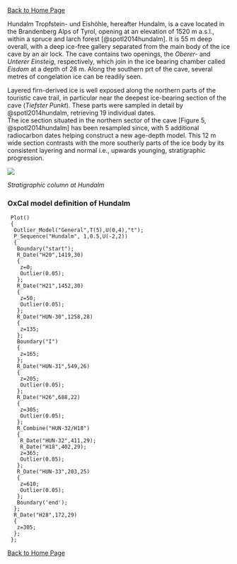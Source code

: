 [Back to Home Page](https://tr1813.github.io/ancient-ice-in-austria/descriptions/index.html)

Hundalm Tropfstein- und Eishöhle, hereafter Hundalm, is a cave located in the Brandenberg Alps of Tyrol, opening at an elevation of 1520 m a.s.l.,  within a spruce and larch forest [@spotl2014hundalm].
It is 55 m deep overall, with a deep ice-free gallery separated from the main body of the ice cave by an air lock.
The cave contains two openings, the *Oberer-* and *Unterer Einsteig*, respectively, which join in the ice bearing chamber called *Eisdom* at a depth of 28 m. 
Along the southern prt of the cave, several metres of congelation ice can be readily seen.


Layered firn-derived ice is well exposed along the northern parts of the touristic cave trail, in particular near the deepest ice-bearing section of the cave (*Tiefster Punkt*).
These parts were sampled in detail by @spotl2014hundalm, retrieving 19 individual dates.  
The ice section situated in the northern sector of the cave [Figure 5, @spotl2014hundalm] has been resampled since, with 5 additional radiocarbon dates helping construct a new age-depth model.
This 12 m wide section contrasts with the more southerly parts of the ice body by its consistent layering and normal i.e., upwards younging, stratigraphic progression. 

![](https://tr1813.github.io/ancient-ice-in-austria/figures/hundalm-stratigraphy.png)


_Stratigraphic column at Hundalm_


### OxCal model definition of Hundalm
```
 Plot()
 {
  Outlier_Model("General",T(5),U(0,4),"t");
  P_Sequence("Hundalm", 1,0.5,U(-2,2))
  {
   Boundary("start");
   R_Date("H20",1419,30)
   {
    z=0;
    Outlier(0.05);
   };
   R_Date("H21",1452,30)
   {
    z=50;
    Outlier(0.05);
   };
   R_Date("HUN-30",1258,28)
   {
    z=135;
   };
   Boundary("I")
   {
    z=165;
   };
   R_Date("HUN-31",549,26)
   {
    z=205;
    Outlier(0.05);
   };
   R_Date("H26",688,22)
   {
    z=305;
    Outlier(0.05);
   };
   R_Combine("HUN-32/H18")
   {
    R_Date("HUN-32",411,29);
    R_Date("H18",402,29);
    z=365;
    Outlier(0.05);
   };
   R_Date("HUN-33",203,25)
   {
    z=610;
    Outlier(0.05);
   };
   Boundary('end');
  };
  R_Date("H28",172,29)
  {
   z=305;
  };
 };
```


[Back to Home Page](https://tr1813.github.io/ancient-ice-in-austria/descriptions/index.html)
